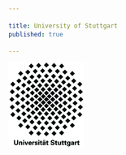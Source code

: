 ```yaml
---

title: University of Stuttgart
published: true

---
```


<a href="http://www.uni-stuttgart.de/">![University of Stutgart](stuttgart.jpg)</a>



